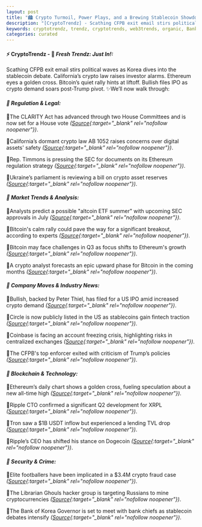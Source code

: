 ```yaml
---
layout: post
title: "🏙️ Crypto Turmoil, Power Plays, and a Brewing Stablecoin Showdown"
description: "[CryptoTrendz] - Scathing CFPB exit email stirs political waves as Korea dives into the stablecoin debate. California’s crypto law raises investor alarms. Ethereum eyes a golden cross. Bitcoin’s quiet rally hints at liftoff. Bullish files IPO as crypto demand soars post-Trump pivot."
keywords: cryptotrendz, trendz, cryptotrends, web3trends, organic, Bank, Stablecoin, exits, Ethereum, Korea, SEC, ETH, Crypto, CTO, CEO, Analyst, Digital
categories: curated
---
```


#### ⚡ CryptoTrendz - 📌 *Fresh Trendz: Just In!:*

Scathing CFPB exit email stirs political waves as Korea dives into the stablecoin debate. California’s crypto law raises investor alarms. Ethereum eyes a golden cross. Bitcoin’s quiet rally hints at liftoff. Bullish files IPO as crypto demand soars post-Trump pivot. ✨We’ll now walk through:


#### *🔖 Regulation & Legal:*  

🔹The CLARITY Act has advanced through two House Committees and is now set for a House vote *([Source](https://s.avyag.com/6vwi){:target="_blank" rel="nofollow noopener"})*.  

🔹California’s dormant crypto law AB 1052 raises concerns over digital assets' safety *([Source](https://s.avyag.com/vaoi){:target="_blank" rel="nofollow noopener"})*.  

🔹Rep. Timmons is pressing the SEC for documents on its Ethereum regulation strategy *([Source](https://s.avyag.com/3n68){:target="_blank" rel="nofollow noopener"})*.  

🔹Ukraine’s parliament is reviewing a bill on crypto asset reserves *([Source](https://s.avyag.com/ryls){:target="_blank" rel="nofollow noopener"})*.  

#### *🔖 Market Trends & Analysis:*  

🔹Analysts predict a possible "altcoin ETF summer" with upcoming SEC approvals in July *([Source](https://s.avyag.com/jhln){:target="_blank" rel="nofollow noopener"})*.  

🔹Bitcoin's calm rally could pave the way for a significant breakout, according to experts *([Source](https://s.avyag.com/l715){:target="_blank" rel="nofollow noopener"})*.  

🔹Bitcoin may face challenges in Q3 as focus shifts to Ethereum's growth *([Source](https://s.avyag.com/6z7l){:target="_blank" rel="nofollow noopener"})*.  

🔹A crypto analyst forecasts an epic upward phase for Bitcoin in the coming months *([Source](https://s.avyag.com/ula2){:target="_blank" rel="nofollow noopener"})*.  

#### *🔖 Company Moves & Industry News:*  

🔹Bullish, backed by Peter Thiel, has filed for a US IPO amid increased crypto demand *([Source](https://s.avyag.com/5u13){:target="_blank" rel="nofollow noopener"})*.  

🔹Circle is now publicly listed in the US as stablecoins gain fintech traction *([Source](https://s.avyag.com/6id8){:target="_blank" rel="nofollow noopener"})*.  

🔹Coinbase is facing an account freezing crisis, highlighting risks in centralized exchanges *([Source](https://s.avyag.com/ud3e){:target="_blank" rel="nofollow noopener"})*.  

🔹The CFPB's top enforcer exited with criticism of Trump’s policies *([Source](https://s.avyag.com/2pzh){:target="_blank" rel="nofollow noopener"})*.  

#### *🔖 Blockchain & Technology:*  

🔹Ethereum’s daily chart shows a golden cross, fueling speculation about a new all-time high *([Source](https://s.avyag.com/x73s){:target="_blank" rel="nofollow noopener"})*.  

🔹Ripple CTO confirmed a significant Q2 development for XRPL *([Source](https://s.avyag.com/75bs){:target="_blank" rel="nofollow noopener"})*.  

🔹Tron saw a $1B USDT inflow but experienced a lending TVL drop *([Source](https://s.avyag.com/jybw){:target="_blank" rel="nofollow noopener"})*.  

🔹Ripple’s CEO has shifted his stance on Dogecoin *([Source](https://s.avyag.com/dy77){:target="_blank" rel="nofollow noopener"})*.  

#### *🔖 Security & Crime:*  

🔹Elite footballers have been implicated in a $3.4M crypto fraud case *([Source](https://s.avyag.com/xu9g){:target="_blank" rel="nofollow noopener"})*.  

🔹The Librarian Ghouls hacker group is targeting Russians to mine cryptocurrencies *([Source](https://s.avyag.com/vzsx){:target="_blank" rel="nofollow noopener"})*.  

🔹The Bank of Korea Governor is set to meet with bank chiefs as stablecoin debates intensify *([Source](https://s.avyag.com/851x){:target="_blank" rel="nofollow noopener"})*.